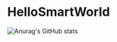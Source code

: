 # HelloSmartWorld
![Anurag's GitHub stats](https://github-readme-stats.vercel.app/api?username=anuraghazra&theme=dark&show_icons=true)
